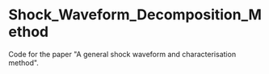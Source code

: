 # Shock_Waveform_Decomposition_Method
Code for the paper "A general shock waveform and characterisation method".
